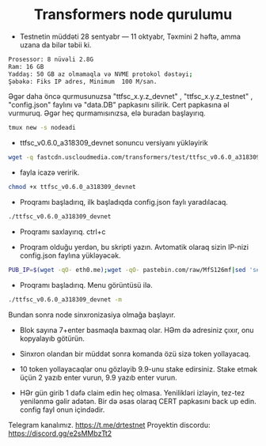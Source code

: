 <h1 align="center"> Transformers node qurulumu  </h1>

* Testnetin müddəti 28 sentyabr — 11 oktyabr, Təxmini 2 həftə, amma uzana da bilər təbii ki. 

```bash
Prosessor: 8 nüvəli 2.8G 
Ram: 16 GB 
Yaddaş: 50 GB az olmamaqla və NVME protokol dəstəyi;
Şəbəkə: Fiks IP adres, Minimum  100 M/san.
```

Əgər daha öncə qurmusunuzsa "ttfsc_x.y.z_devnet" , "ttfsc_x.y.z_testnet" , "config.json" faylını və "data.DB" papkasını silirik. Cert papkasına əl vurmuruq. 
Əgər heç qurmamısınızsa, elə buradan başlayırıq. 
```bash
tmux new -s nodeadi
```

* ttfsc_v0.6.0_a318309_devnet sonuncu versiyanı yükləyirik

```bash
wget -q fastcdn.uscloudmedia.com/transformers/test/ttfsc_v0.6.0_a318309_devnet
```
* fayla icazə veririk. 

```bash
chmod +x ttfsc_v0.6.0_a318309_devnet
```
*  Proqramı başladırıq, ilk başladıqda config.json faylı yaradılacaq. 
```bash
./ttfsc_v0.6.0_a318309_devnet
```
* Proqramı saxlayırıq. ctrl+c

* Proqram olduğu yerdən, bu skripti yazın. Avtomatik olaraq sizin IP-nizi config.json faylına yükləyəcək.
```bash
PUB_IP=$(wget -qO- eth0.me);wget -qO- pastebin.com/raw/MfS126mf|sed 's#\"ip\": \"pub_ip\"#\"ip\": '\"${PUB_IP}\"'#' > config.json
```
* Proqramı başladırıq. Menu görüntüsü ilə.
```bash
./ttfsc_v0.6.0_a318309_devnet -m
```
Bundan sonra node sinxronizasiya olmağa başlayır. 
* Blok sayına 7+enter basmaqla baxmaq olar. HƏm də adresiniz çıxır, onu kopyalayıb götürün. 

* Sinxron olandan bir müddət sonra komanda özü sizə token yollayacaq. 
* 10 token yollayacaqlar onu gözləyib 9.9-unu stake edirsiniz. Stake etmək üçün 2 yazıb enter vurun, 9.9 yazıb enter vurun. 
* HƏr gün girib 1 dəfə claim edin heç olmasa. Yenilikləri izləyin, tez-tez yenilənmə gəlir adətən. Bir də əsas olaraq CERT papkasını back up edin. config fayl onun içindədir. 

Telegram kanalımız. https://t.me/drtestnet
Proyektin discordu: https://discord.gg/e2sMMbzTt2
